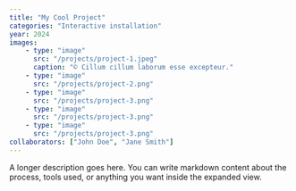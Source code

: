 ```yaml
---
title: "My Cool Project"
categories: "Interactive installation"
year: 2024
images: 
    - type: "image"
      src: "/projects/project-1.jpeg"
      caption: "© Cillum cillum laborum esse excepteur."
    - type: "image"
      src: "/projects/project-2.png"
    - type: "image"
      src: "/projects/project-3.png"
    - type: "image"
      src: "/projects/project-3.png"
    - type: "image"
      src: "/projects/project-3.png"
collaborators: ["John Doe", "Jane Smith"]
---
```


A longer description goes here. You can write markdown content about the process, tools used, or anything you want inside the expanded view.